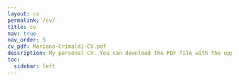 ```yaml
---
layout: cv
permalink: /cv/
title: cv
nav: true
nav_order: 5
cv_pdf: Mariano-Crimaldi-CV.pdf
description: My personal CV. You can download the PDF file with the upper right button.
toc:
  sidebar: left
---
```

